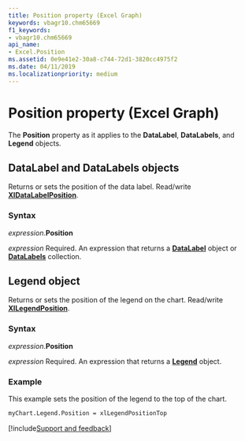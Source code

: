 ```yaml
---
title: Position property (Excel Graph)
keywords: vbagr10.chm65669
f1_keywords:
- vbagr10.chm65669
api_name:
- Excel.Position
ms.assetid: 0e9e41e2-30a8-c744-72d1-3820cc4975f2
ms.date: 04/11/2019
ms.localizationpriority: medium
---
```



# Position property (Excel Graph)

The **Position** property as it applies to the **DataLabel**, **DataLabels**, and **Legend** objects.

## DataLabel and DataLabels objects

Returns or sets the position of the data label. Read/write **[XlDataLabelPosition](excel.xldatalabelposition.md)**.

### Syntax

_expression_.**Position**

_expression_ Required. An expression that returns a **[DataLabel](excel.datalabel-graph-object.md)** object or **[DataLabels](excel.datalabels(collection).md)** collection.




## Legend object

Returns or sets the position of the legend on the chart. Read/write **[XlLegendPosition](excel.xllegendposition.md)**.

### Syntax

_expression_.**Position**

_expression_ Required. An expression that returns a **[Legend](excel.legend-graph-object.md)** object.

### Example

This example sets the position of the legend to the top of the chart.

```vb
myChart.Legend.Position = xlLegendPositionTop
```

[!include[Support and feedback](~/includes/feedback-boilerplate.md)]